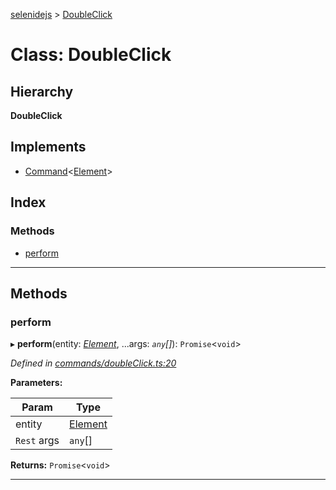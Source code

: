 [selenidejs](../README.md) > [DoubleClick](../classes/doubleclick.md)

# Class: DoubleClick

## Hierarchy

**DoubleClick**

## Implements

* [Command](../interfaces/command.md)<[Element](element.md)>

## Index

### Methods

* [perform](doubleclick.md#perform)

---

## Methods

<a id="perform"></a>

###  perform

▸ **perform**(entity: *[Element](element.md)*, ...args: *`any`[]*): `Promise`<`void`>

*Defined in [commands/doubleClick.ts:20](https://github.com/KnowledgeExpert/selenidejs/blob/647b1e4/lib/commands/doubleClick.ts#L20)*

**Parameters:**

| Param | Type |
| ------ | ------ |
| entity | [Element](element.md) |
| `Rest` args | `any`[] |

**Returns:** `Promise`<`void`>

___


